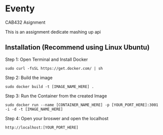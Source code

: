 # Eventy

CAB432 Asignment

This is an assignment dedicate mashing up api

## Installation (Recommend using Linux Ubuntu)

Step 1: Open Terminal and Install Docker

```
sudo curl -fsSL https://get.docker.com/ | sh
```

Step 2: Build the image

```
sudo docker build -t [IMAGE_NAME_HERE] .
```

Step 3: Run the Container from the created Image

```
sudo docker run --name [CONTAINER_NAME_HERE] -p [YOUR_PORT_HERE]:3001 -i -d -t [IMAGE_NAME_HERE]
```

Step 4: Open your broswer and open the localhost

```
http://localhost:[YOUR_PORT_HERE]
```
